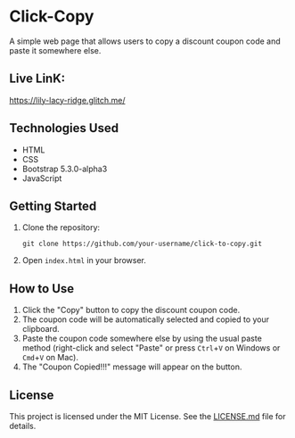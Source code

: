 # Click-Copy

A simple web page that allows users to copy a discount coupon code and paste it somewhere else.

## Live LinK:
https://lily-lacy-ridge.glitch.me/

## Technologies Used

- HTML
- CSS
- Bootstrap 5.3.0-alpha3
- JavaScript

## Getting Started

1. Clone the repository:
   ```
   git clone https://github.com/your-username/click-to-copy.git
   ```
2. Open `index.html` in your browser.

## How to Use

1. Click the "Copy" button to copy the discount coupon code.
2. The coupon code will be automatically selected and copied to your clipboard.
3. Paste the coupon code somewhere else by using the usual paste method (right-click and select "Paste" or press `Ctrl`+`V` on Windows or `Cmd`+`V` on Mac).
4. The "Coupon Copied!!!" message will appear on the button.

## License

This project is licensed under the MIT License. See the [LICENSE.md](LICENSE.md) file for details.
